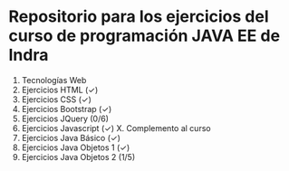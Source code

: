 # Repositorio para los ejercicios del curso de programación JAVA EE de Indra

1. Tecnologías Web
  1. Ejercicios HTML (✓)
  2. Ejercicios CSS (✓)
  3. Ejercicios Bootstrap (✓)
  4. Ejercicios JQuery (0/6)
  5. Ejercicios Javascript (✓)
X. Complemento al curso
  6. Ejercicios Java Básico (✓)
  7. Ejercicios Java Objetos 1 (✓)
  8. Ejercicios Java Objetos 2 (1/5)
